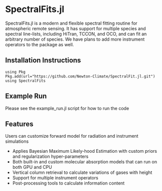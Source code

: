   # SpectralFits.jl

SpectralFits.jl is a modern and flexible spectral fitting routine for atmospheric remote sensing. It has support for multiple species and spectral line-lists, including HiTran, TCCON, and OCO, and can fit an arbitrary number of species. We have plans to add more instrument operators to the package as well.

## Installation Instructions

```
using Pkg
Pkg.add(url="https://github.com/Newton-Climate/SpectralFit.jl.git")
using SpectralFits
```

## Example Run
Please see the example_run.jl script for how to run the code

## Features
 Users can customize forward model for radiation and instrument simulations
- Applies Bayesian Maximum Likely-hood Estimation with custom priors and regularization hyper-parameters
- Both built-in and custom molecular absorption models that can run on both GPU and CPU
- Vertical column retrieval to calculate variations of gases with height
- Support for multiple instrument operators 
- Post-processing tools to calculate information content 


